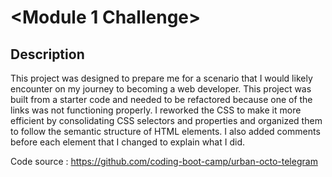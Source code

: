 # <Module 1 Challenge>

## Description

This project was designed to prepare me for a scenario that I would likely encounter on my journey to becoming a web developer. This project was built from a starter code and needed to be refactored because one of the links was not functioning properly. I reworked the CSS to make it more efficient by consolidating CSS selectors and properties and organized them to follow the semantic structure of HTML elements. I also added comments before each element that I changed to explain what I did. 

Code source : https://github.com/coding-boot-camp/urban-octo-telegram